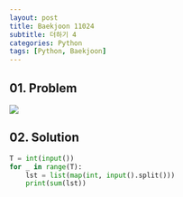 ```yaml
---
layout: post
title: Baekjoon 11024
subtitle: 더하기 4
categories: Python
tags: [Python, Baekjoon]
---
```


## 01. Problem

<img src="https://github.com/WoojinJeonkr/WoojinJeonkr.github.io/blob/main/assets/images/post_image/baekjoon/baekjoon_11024.png?raw=true">

## 02. Solution

```Python
T = int(input())
for _ in range(T):
    lst = list(map(int, input().split()))
    print(sum(lst))
```
